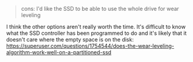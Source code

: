> cons: I'd like the SSD to be able to use the whole drive for wear leveling

I think the other options aren't really worth the time. It's difficult to know what the SSD controller has been programmed to do and it's likely that it doesn't care where the empty space is on the disk: https://superuser.com/questions/1754544/does-the-wear-leveling-algorithm-work-well-on-a-partitioned-ssd

